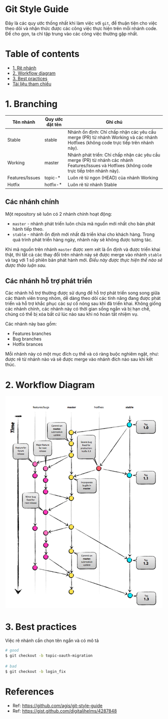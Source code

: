 # Git Style Guide

Đây là các quy ước thống nhất khi làm việc với `git`, để thuận tiện cho việc theo dõi và nhận thức được các công việc thực hiện trên mỗi nhánh code. Để cho gọn, ta chỉ tập trung vào các công việc thường gặp nhất.

# Table of contents

* [1. Rẽ nhánh](#1-branching)
* [2. Workflow diagram](#2-workflow-diagram)
* [3. Best practices](#3-best-practices)
* [Tài liệu tham chiếu](#references)


# 1. Branching

<table>
  <thead>
    <tr>
      <th>Tên nhánh</th>
      <th>Quy ước đặt tên</th>
      <th>Ghi chú</th>
    </tr>
  </thead>
  <tbody>
    <tr>
      <td>Stable</td>
      <td>stable</td>
      <td>Nhánh ổn định: Chỉ chấp nhận các yêu cầu merge (PR) từ nhánh Working và các nhánh Hotfixes (không code trực tiếp trên nhánh này).</td>
    </tr>
    <tr>
      <td>Working</td>
      <td>master</td>
      <td>Nhánh phát triển: Chỉ chấp nhận các yêu cầu merge (PR) từ nhánh các nhánh Features/Issues và Hotfixes (không code trực tiếp trên nhánh này).</td>
    </tr>
    <tr>
      <td>Features/Issues</td>
      <td>topic-*</td>
      <td>Luôn rẽ từ ngọn (HEAD) của nhánh Working</td>
    </tr>
    <tr>
      <td>Hotfix</td>
      <td>hotfix-*</td>
      <td>Luôn rẽ từ nhánh Stable</td>
    </tr>
  </tbody>
</table>

## Các nhánh chính

Một repository sẽ luôn có 2 nhánh chính hoạt động:

* `master` - nhánh phát triển luôn chứa mã nguồn mới nhất cho bản phát hành tiếp theo.
* `stable` - nhánh ổn định mới nhất đã triển khai cho khách hàng. Trong quá trình phát triển hàng ngày, nhánh này sẽ không được tương tác.

Khi mã nguồn trên nhánh `master` được xem xét là ổn định và được triển khai thật, thì tất cả các thay đổi trên nhánh này sẽ được merge vào nhánh `stable` và tag với 1 số phiên bản phát hành mới. *Điều này được thực hiện thế nào sẽ được thảo luận sau.*

## Các nhánh hỗ trợ phát triển

Các nhánh hỗ trợ thường được sử dụng để hỗ trợ phát triển song song giữa các thành viên trong nhóm, dễ dàng theo dõi các tính năng đang được phát triển và hỗ trợ khắc phục các sự cố nóng sau khi đã triển khai. Không giống các nhánh chính, các nhánh này có thời gian sống ngắn và bị hạn chế, chúng có thể bị xóa bất cứ lúc nào sau khi nó hoàn tất nhiệm vụ.

Các nhánh này bao gồm:

* Features branches
* Bug branches
* Hotfix brances

Mỗi nhánh này có một mục đích cụ thể và có ràng buộc nghiêm ngặt, như: được rẽ từ nhánh nào và sẽ được merge vào nhánh đích nào sau khi kết thúc.

# 2. Workflow Diagram

![Git Branching Model](./gitflow.png)  

# 3. Best practices

Việc rẽ nhánh cần chọn tên ngắn và có mô tả

```bash
# good
$ git checkout -b topic-oauth-migration

# bad
$ git checkout -b login_fix
```


# References

* Ref: https://github.com/agis/git-style-guide
* Ref: https://gist.github.com/digitaljhelms/4287848